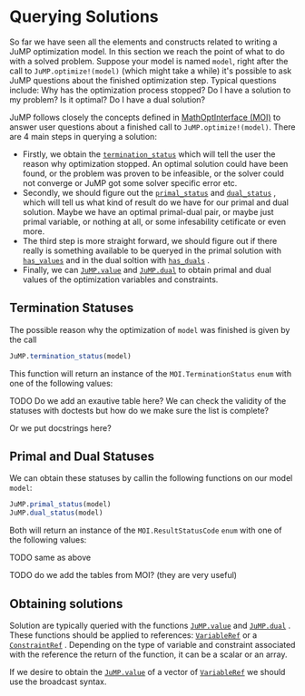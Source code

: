 Querying Solutions
==================

So far we have seen all the elements and constructs related to writing a JuMP
optimization model. In this section we reach the point of what to do
with a solved problem. Suppose your model is named `model`, right after the
call to `JuMP.optimize!(model)` (which might take a while) it's possible to
ask JuMP questions about the finished optimization step. Typical questions
include: Why has the optimization process stopped? Do I have a solution to my
problem? Is it optimal? Do I have a dual solution?

JuMP follows closely the concepts defined in [MathOptInterface (MOI)](https://github.com/JuliaOpt/MathOptInterface.jl)
to answer user questions about a finished call to `JuMP.optimize!(model)`.
There are 4 main steps in querying a solution:

* Firstly, we obtain the [`termination_status`](@ref)  which will tell the user the reason why
optimization stopped. An optimal solution could have been found, or the problem
was proven to be infeasible, or the solver could not converge or JuMP got some
solver specific error etc.
* Secondly, we should figure out the [`primal_status`](@ref)  and [`dual_status`](@ref) , which will tell us what
kind of result do we have for our primal and dual solution. Maybe we have an
optimal primal-dual pair, or maybe just primal variable, or nothing at all,
or some infesability cetificate or even more.
* The third step is more straight forward, we should figure out if there really
is something available to be queryed in the primal solution with [`has_values`](@ref) 
and in the dual soltion with [`has_duals`](@ref) .
* Finally, we can [`JuMP.value`](@ref)  and [`JuMP.dual`](@ref)  to obtain primal and dual values of
the optimization variables and constraints.

## Termination Statuses

The possible reason why the optimization of `model` was finished is given by the call

```julia
JuMP.termination_status(model)
```

This function will return an instance of the `MOI.TerminationStatus` `enum` with one of
the following values:

TODO
Do we add an exautive table here?
We can check the validity of the statuses with doctests
but how do we make sure the list is complete?

Or we put docstrings here?

## Primal and Dual Statuses

We can obtain these statuses by callin the following functions on our model `model`:

```julia
JuMP.primal_status(model)
JuMP.dual_status(model)
```

Both will return an instance of the `MOI.ResultStatusCode` `enum` with one of
the following values:

TODO
same as above

TODO
do we add the tables from MOI? (they are very useful)

## Obtaining solutions

Solution are typically queried with the functions [`JuMP.value`](@ref)  and [`JuMP.dual`](@ref) .
These functions should be applied to references: [`VariableRef`](@ref)  or a [`ConstraintRef`](@ref) .
Depending on the type of variable and constraint associated with the reference the
return of the function, it can be a scalar or an array.

If we desire to obtain the [`JuMP.value`](@ref)  of a vector of [`VariableRef`](@ref)  we should use
the broadcast syntax.
